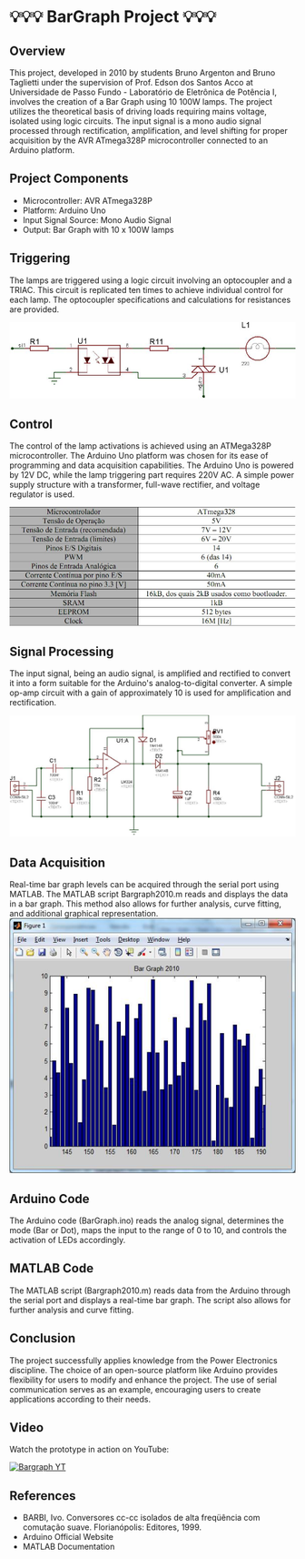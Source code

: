 # 💡💡💡 BarGraph Project 💡💡💡

## Overview
This project, developed in 2010 by students Bruno Argenton and Bruno Taglietti under the supervision of Prof. Edson dos Santos Acco at Universidade de Passo Fundo - Laboratório de Eletrônica de Potência I, involves the creation of a Bar Graph using 10 100W lamps. The project utilizes the theoretical basis of driving loads requiring mains voltage, isolated using logic circuits. The input signal is a mono audio signal processed through rectification, amplification, and level shifting for proper acquisition by the AVR ATmega328P microcontroller connected to an Arduino platform.

## Project Components
- Microcontroller: AVR ATmega328P
- Platform: Arduino Uno
- Input Signal Source: Mono Audio Signal
- Output: Bar Graph with 10 x 100W lamps

## Triggering 
The lamps are triggered using a logic circuit involving an optocoupler and a TRIAC. This circuit is replicated ten times to achieve individual control for each lamp. The optocoupler specifications and calculations for resistances are provided.

![alt text](https://github.com/brunoargenton/ArduinoBarGraph/blob/main/img/1.jpg)

## Control
The control of the lamp activations is achieved using an ATMega328P microcontroller. The Arduino Uno platform was chosen for its ease of programming and data acquisition capabilities. The Arduino Uno is powered by 12V DC, while the lamp triggering part requires 220V AC. A simple power supply structure with a transformer, full-wave rectifier, and voltage regulator is used.

![alt text](https://github.com/brunoargenton/ArduinoBarGraph/blob/main/img/3.jpg)

## Signal Processing
The input signal, being an audio signal, is amplified and rectified to convert it into a form suitable for the Arduino's analog-to-digital converter. A simple op-amp circuit with a gain of approximately 10 is used for amplification and rectification.

![alt text](https://github.com/brunoargenton/ArduinoBarGraph/blob/main/img/4.jpg)

## Data Acquisition
Real-time bar graph levels can be acquired through the serial port using MATLAB. The MATLAB script Bargraph2010.m reads and displays the data in a bar graph. This method also allows for further analysis, curve fitting, and additional graphical representation.
![alt text](https://github.com/brunoargenton/ArduinoBarGraph/blob/main/img/6.jpg)

## Arduino Code
The Arduino code (BarGraph.ino) reads the analog signal, determines the mode (Bar or Dot), maps the input to the range of 0 to 10, and controls the activation of LEDs accordingly.

## MATLAB Code
The MATLAB script (Bargraph2010.m) reads data from the Arduino through the serial port and displays a real-time bar graph. The script also allows for further analysis and curve fitting.

## Conclusion
The project successfully applies knowledge from the Power Electronics discipline. The choice of an open-source platform like Arduino provides flexibility for users to modify and enhance the project. The use of serial communication serves as an example, encouraging users to create applications according to their needs.

## Video
Watch the prototype in action on YouTube:

[![Bargraph YT](https://img.youtube.com/vi/aVo3MJKAT9g/0.jpg)](https://www.youtube.com/watch?v=aVo3MJKAT9g)


## References
- BARBI, Ivo. Conversores cc-cc isolados de alta freqüência com comutação suave. Florianópolis: Editores, 1999.
- Arduino Official Website
- MATLAB Documentation
